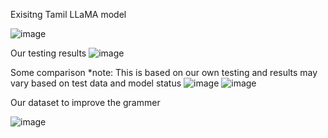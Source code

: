 Exisitng Tamil LLaMA model

![image](https://github.com/chandralabs/Tamil-Research-LLM/assets/138362415/bafa2454-2936-4cd4-b9f7-43d54a7f3aa6)

Our testing results
![image](https://github.com/chandralabs/Tamil-Research-LLM/assets/138362415/477e227f-d146-4e75-87eb-1ae609696ba1)

Some comparison *note: This is based on our own testing and results may vary based on test data and model status
![image](https://github.com/chandralabs/Tamil-Research-LLM/assets/138362415/ab80172d-95c0-4fd7-bae7-859606742c6d)
![image](https://github.com/chandralabs/Tamil-Research-LLM/assets/138362415/629e4a16-a875-4586-9359-fcd749336811)



Our dataset to improve the grammer 

![image](https://github.com/chandralabs/Tamil-Research-LLM/assets/138362415/b3c0e985-6d5e-4b6f-ae2b-9031b7e33828)

